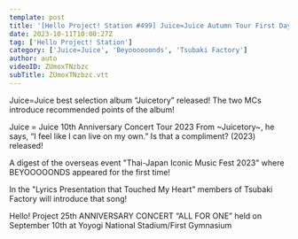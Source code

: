 ```yaml
---
template: post
title: '[Hello Project! Station #499] Juice=Juice Autumn Tour First Day Video / 25th CONCERT “Platonic Planet” / BEYOOOOONDS Overseas Event Digest / MC: Rei Inoue & Akari Endo'
date: 2023-10-11T10:00:27Z
tag: ['Hello Project! Station']
category: ['Juice=Juice', 'Beyoooooonds', 'Tsubaki Factory']
author: auto 
videoID: ZUmoxTNzbzc
subTitle: ZUmoxTNzbzc.vtt
---
```

Juice=Juice best selection album “Juicetory” released! The two MCs introduce recommended points of the album!

Juice = Juice 10th Anniversary Concert Tour 2023 From ~Juicetory~, he says, “I feel like I can live on my own.” Is that a compliment? (2023) released!

A digest of the overseas event "Thai-Japan Iconic Music Fest 2023" where BEYOOOOONDS appeared for the first time!

In the "Lyrics Presentation that Touched My Heart" members of Tsubaki Factory will introduce that song!

Hello! Project 25th ANNIVERSARY CONCERT “ALL FOR ONE” held on September 10th at Yoyogi National Stadium/First Gymnasium